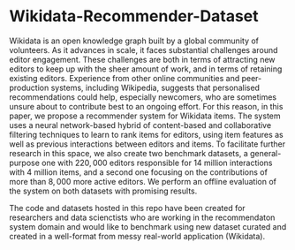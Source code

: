 # Wikidata-Recommender-Dataset

Wikidata is an open knowledge graph built by a global community of volunteers. As it advances in scale, it faces substantial challenges around editor engagement. These challenges are both in terms of attracting new editors to keep up with the sheer amount of work, and in terms of retaining existing editors. Experience from other online communities and peer-production systems, including Wikipedia, suggests that personalised recommendations could help, especially newcomers, who are sometimes unsure about to contribute best to an ongoing effort. For this reason, in this paper, we propose a recommender system for Wikidata items. The system uses a neural network-based hybrid of content-based and collaborative filtering techniques to learn to rank items for editors, using item features as well as previous interactions between editors and items. To facilitate further research in this space, we also create two benchmark datasets, a general-purpose one with $220,000$ editors responsible for $14$ million interactions with $4$ million items, and a second one focusing on the contributions of more than $8,000$ more active editors. We perform an offline evaluation of the system on both datasets with promising results. 

The code and datasets hosted in this repo have been created for researchers and data scienctists who are working in the recommendaton system domain and would like to benchmark using new dataset curated and created in a well-format from messy real-world application (Wikidata).

